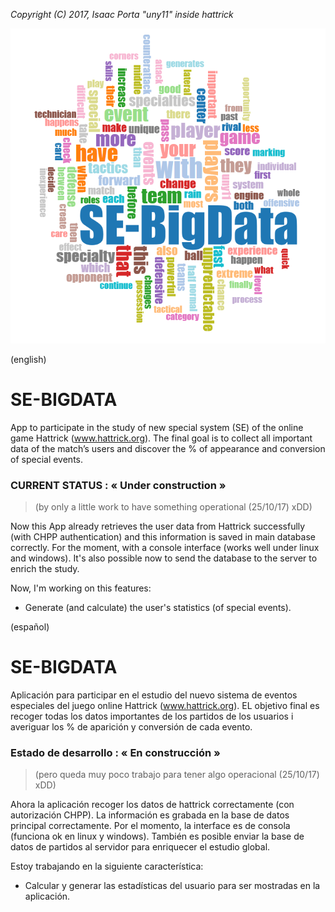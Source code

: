 
*Copyright (C) 2017, Isaac Porta "uny11" inside hattrick*

![Logo](/images/logo.png)

(english)
# SE-BIGDATA

App to participate in the study of new special system (SE) of the online game Hattrick (www.hattrick.org).
The final goal is to collect all important data of the match’s users and discover the % of appearance and conversion of special events.

### CURRENT STATUS : « Under construction »
> (by only a little work to have something operational (25/10/17) xDD)

Now this App already retrieves the user data from Hattrick successfully (with CHPP authentication) and this information is saved in main database correctly.
For the moment, with a console interface (works well under linux and windows).
It's also possible now to send the database to the server to enrich the study.

Now, I'm working on this features:
- Generate (and calculate) the user's statistics (of special events).


(español)
# SE-BIGDATA

Aplicación para participar en el estudio del nuevo sistema de eventos especiales del juego online Hattrick (www.hattrick.org).
EL objetivo final es recoger todas los datos importantes de los partidos de los usuarios i averiguar los % de aparición y conversión de cada evento.

### Estado de desarrollo : « En construcción »
> (pero queda muy poco trabajo para tener algo operacional (25/10/17) xDD)

Ahora la aplicación recoger los datos de hattrick correctamente (con autorización CHPP). La información es grabada en la base de datos principal correctamente.
Por el momento, la interface es de consola (funciona ok en linux y windows).
También es posible enviar la base de datos de partidos al servidor para enriquecer el estudio global.

Estoy trabajando en la siguiente característica:
- Calcular y generar las estadísticas del usuario para ser mostradas en la aplicación.
